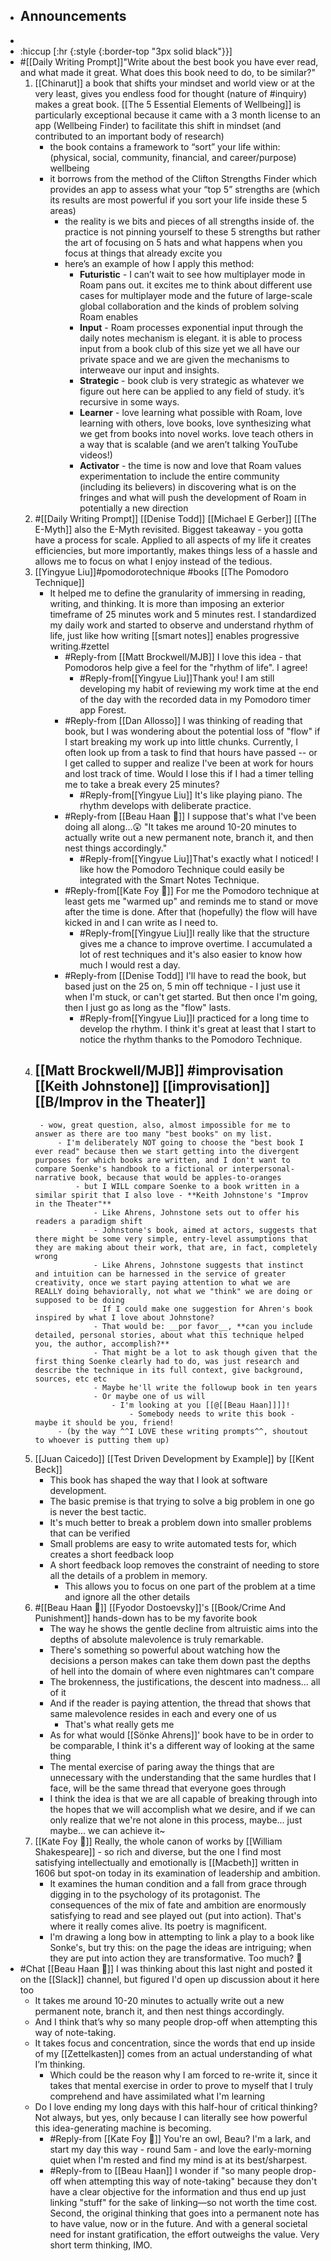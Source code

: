 - ## Announcements
- 
- :hiccup [:hr {:style {:border-top "3px solid black"}}]
- #[[Daily Writing Prompt]]"Write about the best book you have ever read, and what made it great. What does this book need to do, to be similar?"
    1. [[Chinarut]] a book that shifts your mindset and world view or at the very least, gives you endless food for thought (nature of #inquiry) makes a great book. [[The 5 Essential Elements of Wellbeing]] is particularly exceptional because it came with a 3 month license to an app (Wellbeing Finder) to facilitate this shift in mindset (and contributed to an important body of research)
        - the book contains a framework to “sort” your life within: (physical, social, community, financial, and career/purpose) wellbeing
        - it borrows from the method of the Clifton Strengths Finder which provides an app to assess what your “top 5” strengths are (which its results are most powerful if you sort your life inside these 5 areas)
            - the reality is we bits and pieces of all strengths inside of.  the practice is not pinning yourself to these 5 strengths but rather the art of focusing on 5 hats and what happens when you focus at things that already excite you
            - here’s an example of how I apply this method:
                - **Futuristic** - I can’t wait to see how multiplayer mode in Roam pans out.  it excites me to think about different use cases for multiplayer mode and the future of large-scale global collaboration and the kinds of problem solving Roam enables
                - **Input** - Roam processes exponential input through the daily notes mechanism is elegant.  it is able to process input from a book club of this size yet we all have our private space and we are given the mechanisms to interweave our input and insights.
                - **Strategic** - book club is very strategic as whatever we figure out here can be applied to any field of study.  it’s recursive in some ways.
                - **Learner** - love learning what possible with Roam, love learning with others, love books, love synthesizing what we get from books into novel works. love teach others in a way that is scalable (and we aren’t talking YouTube videos!)
                - **Activator** - the time is now and love that Roam values experimentation to include the entire community (including its believers) in discovering what is on the fringes and what will push the development of Roam in potentially a new direction
    2. #[[Daily Writing Prompt]] [[Denise Todd]]
[[Michael E Gerber]] [[The E-Myth]] also the E-Myth revisited. 
Biggest takeaway  - you gotta have a process for scale.  Applied to all aspects of my life it creates efficiencies, but more importantly, makes things less of a hassle and allows me to focus on what I enjoy instead of the tedious. 
    3. [[Yingyue Liu]]#pomodorotechnique #books
[[The Pomodoro Technique]]
        - It helped me to define the granularity of immersing in reading, writing, and thinking.
It is more than imposing an exterior timeframe of 25 minutes work and 5 minutes rest. 
I standardized my daily work and started to observe and understand rhythm of life, just like how writing [[smart notes]] enables progressive writing.#zettel
            - #Reply-from [[Matt Brockwell/MJB]] I love this idea - that Pomodoros help give a feel for the "rhythm of life". I agree!
                - #Reply-from[[Yingyue Liu]]Thank you! I am still developing my habit of reviewing my work time at the end of the day with the recorded data in my Pomodoro timer app Forest.
            - #Reply-from [[Dan Allosso]] I was thinking of reading that book, but I was wondering about the potential loss of "flow" if I start breaking my work up into little chunks. Currently, I often look up from a task to find that hours have passed -- or I get called to supper and realize I've been at work for hours and lost track of time. Would I lose this if I had a timer telling me to take a break every 25 minutes?
                - #Reply-from[[Yingyue Liu]] It's like playing piano. The rhythm develops with deliberate practice.
            - #Reply-from [[Beau Haan 📌]] I suppose that's what I've been doing all along...😲 "It takes me around 10-20 minutes to actually write out a new permanent note, branch it, and then nest things accordingly."
                - #Reply-from[[Yingyue Liu]]That's exactly what I noticed! I like how the Pomodoro Technique could easily be integrated with the Smart Notes Technique.
            - #Reply-from[[Kate Foy 🌱]] For me the Pomodoro technique at least gets me "warmed up" and reminds me to stand or move after the time is done. After that (hopefully) the flow will have kicked in and I can write as I need to. 
                - #Reply-from[[Yingyue Liu]]I really like that the structure gives me a chance to improve overtime. I accumulated a lot of rest techniques and it's also easier to know how much I would rest a day.
            - #Reply-from [[Denise Todd]] I'll have to read the book, but based just on the 25 on, 5 min off technique - I just use it when I'm stuck, or can't get started.  But then once I'm going, then I just go as long as the "flow" lasts.  
                - #Reply-from[[Yingyue Liu]]I practiced for a long time to develop the rhythm. I think it's great at least that I start to notice the rhythm thanks to the Pomodoro Technique.
    4. [[Matt Brockwell/MJB]] #improvisation [[Keith Johnstone]] [[improvisation]] [[B/Improv in the Theater]] 
        - 
            - wow, great question, also, almost impossible for me to answer as there are too many "best books" on my list. 
                - I'm deliberately NOT going to choose the "best book I ever read" because then we start getting into the divergent purposes for which books are written, and I don't want to compare Soenke's handbook to a fictional or interpersonal-narrative book, because that would be apples-to-oranges 
                    - but I WILL compare Soenke to a book written in a similar spirit that I also love - **Keith Johnstone's "Improv in the Theater"**
                        - Like Ahrens, Johnstone sets out to offer his readers a paradigm shift
                        - Johnstone's book, aimed at actors, suggests that there might be some very simple, entry-level assumptions that they are making about their work, that are, in fact, completely wrong
                        - Like Ahrens, Johnstone suggests that instinct and intuition can be harnessed in the service of greater creativity, once we start paying attention to what we are REALLY doing behaviorally, not what we "think" we are doing or supposed to be doing
                        - If I could make one suggestion for Ahren's book inspired by what I love about Johnstone?
                        - That would be: __por favor__, **can you include detailed, personal stories, about what this technique helped you, the author, accomplish?**
                        - That might be a lot to ask though given that the first thing Soenke clearly had to do, was just research and describe the technique in its full context, give background, sources, etc etc
                        - Maybe he'll write the followup book in ten years
                        - Or maybe one of us will
                            - I'm looking at you [[@[[Beau Haan]]]]! 
                                - Somebody needs to write this book - maybe it should be you, friend!
                - (by the way ^^I LOVE these writing prompts^^, shoutout to whoever is putting them up)
    5. [[Juan Caicedo]] [[Test Driven Development by Example]] by [[Kent Beck]]
        - This book has shaped the way that I look at software development. 
        - The basic premise is that trying to solve a big problem in one go is never the best tactic. 
        - It's much better to break a problem down into smaller problems that can be verified
        - Small problems are easy to write automated tests for, which creates a short feedback loop
        - A short feedback loop removes the constraint of needing to store all the details of a problem in memory.
            - This allows you to focus on one part of the problem at a time and ignore all  the other details
    6. #[[Beau Haan 📌]] [[Fyodor Dostoevsky]]'s [[Book/Crime And Punishment]] hands-down has to be my favorite book
        - The way he shows the gentle decline from altruistic aims into the depths of absolute malevolence is truly remarkable.
        - There's something so powerful about watching how the decisions a person makes can take them down past the depths of hell into the domain of where even nightmares can't compare
        - The brokenness, the justifications, the descent into madness... all of it
        - And if the reader is paying attention, the thread that shows that same malevolence resides in each and every one of us
            - That's what really gets me
        - As for what would [[Sönke Ahrens]]' book have to be in order to be comparable, I think it's a different way of looking at the same thing
        - The mental exercise of paring away the things that are unnecessary with the understanding that the same hurdles that I face, will be the same thread that everyone goes through
        - I think the idea is that we are all capable of breaking through into the hopes that we will accomplish what we desire, and if we can only realize that we're not alone in this process, maybe... just maybe... we can achieve it~
    7. [[Kate Foy 🌱]] Really, the whole canon of works by [[William Shakespeare]] - so rich and diverse, but the one I find most satisfying intellectually and emotionally is [[Macbeth]] written in 1606 but spot-on today in its examination of leadership and ambition. 
        - It examines the human condition and a fall from grace through digging in to the psychology of its protagonist.  The consequences of the mix of fate and ambition are enormously satisfying to read and see played out (put into action). That's where it really comes alive. Its poetry is magnificent.  
        - I'm drawing a long bow in attempting to link a play to a book like Sonke's, but try this: on the page the ideas are intriguing; when they are put into action they are transformative. Too much? 🤔  
- #Chat [[Beau Haan 📌]] I was thinking about this last night and posted it on the [[Slack]] channel, but figured I'd open up discussion about it here too
    - It takes me around 10-20 minutes to actually write out a new permanent note, branch it, and then nest things accordingly.
    - And I think that’s why so many people drop-off when attempting this way of note-taking.
    - It takes focus and concentration, since the words that end up inside of my [[Zettelkasten]] comes from an actual understanding of what I’m thinking.
        - Which could be the reason why I am forced to re-write it, since it takes that mental exercise in order to prove to myself that I truly comprehend and have assimilated what I'm learning
    - Do I love ending my long days with this half-hour of critical thinking? Not always, but yes, only because I can literally see how powerful this idea-generating machine is becoming.
        - #Reply-from [[Kate Foy 🌱]] You're an owl, Beau? I'm a lark, and start my day this way - round 5am - and love the early-morning quiet when I'm rested and find my mind is at its best/sharpest. 
        - #Reply-from to [[Beau Haan]] I wonder if "so many people drop-off when attempting this way of note-taking" because they don't have a clear objective for the information and thus end up just linking "stuff" for the sake of linking––so not worth the time cost.  Second,  the original thinking that goes into a permanent note has to have value, now or in the future.  And with a general societal need for instant gratification, the effort outweighs the value.  Very short term thinking, IMO. 
